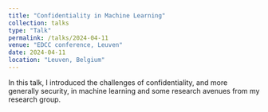```yaml
---
title: "Confidentiality in Machine Learning"
collection: talks
type: "Talk"
permalink: /talks/2024-04-11
venue: "EDCC conference, Leuven"
date: 2024-04-11
location: "Leuven, Belgium"
---
```


In this talk, I introduced the challenges of confidentiality, and more generally security, in machine learning and some research avenues from my research group.
